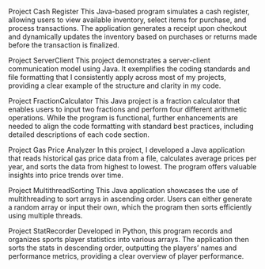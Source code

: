 Project Cash Register
This Java-based program simulates a cash register, allowing users to view available inventory, select items for purchase, and process transactions. The application generates a receipt upon checkout and dynamically updates the inventory based on purchases or returns made before the transaction is finalized.

Project ServerClient
This project demonstrates a server-client communication model using Java. It exemplifies the coding standards and file formatting that I consistently apply across most of my projects, providing a clear example of the structure and clarity in my code.

Project FractionCalculator
This Java project is a fraction calculator that enables users to input two fractions and perform four different arithmetic operations. While the program is functional, further enhancements are needed to align the code formatting with standard best practices, including detailed descriptions of each code section.

Project Gas Price Analyzer
In this project, I developed a Java application that reads historical gas price data from a file, calculates average prices per year, and sorts the data from highest to lowest. The program offers valuable insights into price trends over time.

Project MultithreadSorting
This Java application showcases the use of multithreading to sort arrays in ascending order. Users can either generate a random array or input their own, which the program then sorts efficiently using multiple threads.

Project StatRecorder
Developed in Python, this program records and organizes sports player statistics into various arrays. The application then sorts the stats in descending order, outputting the players’ names and performance metrics, providing a clear overview of player performance.
